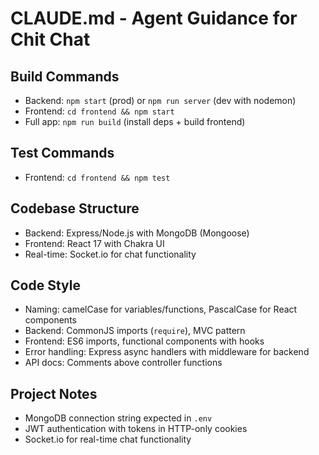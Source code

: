 # CLAUDE.md - Agent Guidance for Chit Chat

## Build Commands
- Backend: `npm start` (prod) or `npm run server` (dev with nodemon)
- Frontend: `cd frontend && npm start`
- Full app: `npm run build` (install deps + build frontend)

## Test Commands
- Frontend: `cd frontend && npm test`

## Codebase Structure
- Backend: Express/Node.js with MongoDB (Mongoose)
- Frontend: React 17 with Chakra UI
- Real-time: Socket.io for chat functionality

## Code Style
- Naming: camelCase for variables/functions, PascalCase for React components
- Backend: CommonJS imports (`require`), MVC pattern
- Frontend: ES6 imports, functional components with hooks
- Error handling: Express async handlers with middleware for backend
- API docs: Comments above controller functions

## Project Notes
- MongoDB connection string expected in `.env`
- JWT authentication with tokens in HTTP-only cookies
- Socket.io for real-time chat functionality
